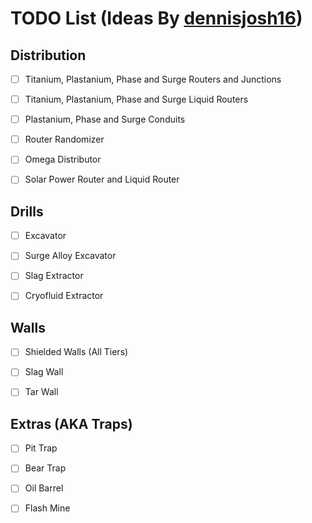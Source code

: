 # TODO List (Ideas By [dennisjosh16](https://github.com/dennisjosh16))

## Distribution

- [ ] Titanium, Plastanium, Phase and Surge Routers and Junctions

- [ ] Titanium, Plastanium, Phase and Surge Liquid Routers 

- [ ] Plastanium, Phase and Surge Conduits

- [ ] Router Randomizer

- [ ] Omega Distributor

- [ ] Solar Power Router and Liquid Router

## Drills

- [ ] Excavator

- [ ] Surge Alloy Excavator

- [ ] Slag Extractor

- [ ] Cryofluid Extractor

## Walls

- [ ] Shielded Walls (All Tiers)

- [ ] Slag Wall

- [ ] Tar Wall

## Extras (AKA Traps)

- [ ] Pit Trap

- [ ] Bear Trap

- [ ] Oil Barrel

- [ ] Flash Mine